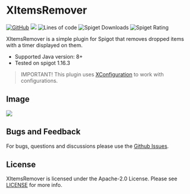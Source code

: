 # XItemsRemover

[![GitHub](https://img.shields.io/github/license/Xezard/XItemsRemover)](https://github.com/Xezard/XItemsRemover/blob/master/LICENSE) 
[![](https://jitpack.io/v/Xezard/XItemsRemover.svg)](https://jitpack.io/#Xezard/XItemsRemover) 
![Lines of code](https://img.shields.io/tokei/lines/github/Xezard/XItemsRemover?label=lines%20of%20code) 
![Spiget Downloads](https://img.shields.io/spiget/downloads/85123)
![Spiget Rating](https://img.shields.io/spiget/rating/85123)

XItemsRemover is a simple plugin for Spigot that removes dropped items with a timer displayed on them.

* Supported Java version: 8+
* Tested on spigot 1.16.3

> IMPORTANT! This plugin uses [XConfiguration](https://github.com/Xezard/XConfiguration) to work with configurations.

## Image 
![](https://sun9-74.userapi.com/KZPdZwCg5Ho79p7ft7NkcwICFB4ESZMbY_uOrQ/Hp9-IpeW-UQ.jpg)

## Bugs and Feedback

For bugs, questions and discussions please use the [Github Issues](https://github.com/Xezard/XItemsRemover/issues).

## License
XItemsRemover is licensed under the Apache-2.0 License. Please see [LICENSE](https://github.com/Xezard/XItemsRemover/blob/master/LICENSE "LICENSE") for more info.
